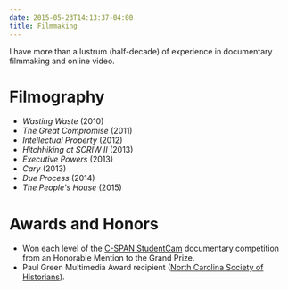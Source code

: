 ```yaml
---
date: 2015-05-23T14:13:37-04:00
title: Filmmaking
---
```


I have more than a lustrum (half-decade) of experience in documentary filmmaking
and online video.

Filmography
===========

+ *Wasting Waste* (2010)
+ *The Great Compromise* (2011)
+ *Intellectual Property* (2012)
+ *Hitchhiking at SCRIW II* (2013)
+ *Executive Powers* (2013)
+ *Cary* (2013)
+ *Due Process* (2014)
+ *The People's House* (2015)

Awards and Honors
=================

+ Won each level of the [C-SPAN StudentCam](http://www.studentcam.org/)
documentary competition from an Honorable Mention to the Grand Prize.
+ Paul Green Multimedia Award recipient ([North Carolina Society of
Historians](http://www.ncsocietyofhistorians.org/)).
